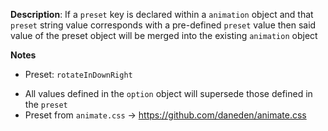 __Description__: If a `preset` key is declared within a `animation` object and that `preset` string value corresponds with a pre-defined `preset` value then said value of the preset object will be merged into the existing `animation` object

__Notes__

+ Preset: `rotateInDownRight`
- All values defined in the `option` object will supersede those defined in the `preset`
- Preset from `animate.css` -> https://github.com/daneden/animate.css